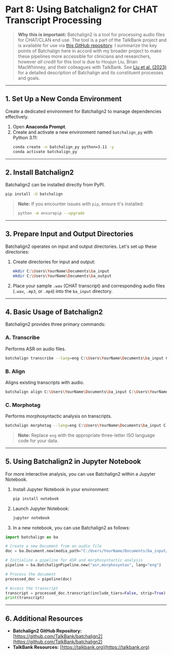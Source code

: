 # **Part 8: Using Batchalign2 for CHAT Transcript Processing**

> **Why this is important:** Batchalign2 is a tool for processing audio files for CHAT/CLAN end use. The tool is a part of the TalkBank project and is available for use via [this GitHub repository](https://github.com/TalkBank/batchalign2). I summarize the key points of Batchalign here in accord with my broader project to make these pipelines more accessible for clinicians and researchers, however *all credit* for this tool is due to Houjun Liu, Brian MacWhinney, and their colleagues with TalkBank. See [Liu et al. (2023)](https://pubs.asha.org/doi/10.1044/2023_JSLHR-22-00642) for a detailed description of Batchalign and its constituent processes and goals.

---

## **1. Set Up a New Conda Environment**

Create a dedicated environment for Batchalign2 to manage dependencies effectively.

1. Open **Anaconda Prompt**.
2. Create and activate a new environment named `batchalign_py` with Python 3.11:
   ```sh
   conda create -n batchalign_py python=3.11 -y
   conda activate batchalign_py
   ```

---

## **2. Install Batchalign2**

Batchalign2 can be installed directly from PyPI.

```sh
pip install -U batchalign
```

> **Note:** If you encounter issues with `pip`, ensure it's installed:
> ```sh
> python -m ensurepip --upgrade
> ```

---

## **3. Prepare Input and Output Directories**

Batchalign2 operates on input and output directories. Let's set up these directories:

1. Create directories for input and output:
   ```sh
   mkdir C:\Users\YourName\Documents\ba_input
   mkdir C:\Users\YourName\Documents\ba_output
   ```

2. Place your sample `.wav` (CHAT transcript) and corresponding audio files (`.wav`, `.mp3`, or `.mp4`) into the `ba_input` directory.

---

## **4. Basic Usage of Batchalign2**

Batchalign2 provides three primary commands:

### **A. Transcribe**

Performs ASR on audio files.

```sh
batchalign transcribe --lang=eng C:\Users\YourName\Documents\ba_input C:\Users\YourName\Documents\ba_output
```

### **B. Align**

Aligns existing transcripts with audio.

```sh
batchalign align C:\Users\YourName\Documents\ba_input C:\Users\YourName\Documents\ba_output
```

### **C. Morphotag**

Performs morphosyntactic analysis on transcripts.

```sh
batchalign morphotag --lang=eng C:\Users\YourName\Documents\ba_input C:\Users\YourName\Documents\ba_output
```

> **Note:** Replace `eng` with the appropriate three-letter ISO language code for your data.

---

## **5. Using Batchalign2 in Jupyter Notebook**

For more interactive analysis, you can use Batchalign2 within a Jupyter Notebook.

1. Install Jupyter Notebook in your environment:
   ```sh
   pip install notebook
   ```

2. Launch Jupyter Notebook:
   ```sh
   jupyter notebook
   ```

3. In a new notebook, you can use Batchalign2 as follows:

```python
import batchalign as ba

# Create a new Document from an audio file
doc = ba.Document.new(media_path="C:/Users/YourName/Documents/ba_input/audio.wav", lang="eng")

# Initialize a pipeline for ASR and morphosyntactic analysis
pipeline = ba.BatchalignPipeline.new("asr,morphosyntax", lang="eng")

# Process the document
processed_doc = pipeline(doc)

# Access the transcript
transcript = processed_doc.transcript(include_tiers=False, strip=True)
print(transcript)
```

---

## **6. Additional Resources**

- **Batchalign2 GitHub Repository:** [https://github.com/TalkBank/batchalign2](https://github.com/TalkBank/batchalign2)
- **TalkBank Resources:** [https://talkbank.org](https://talkbank.org)
